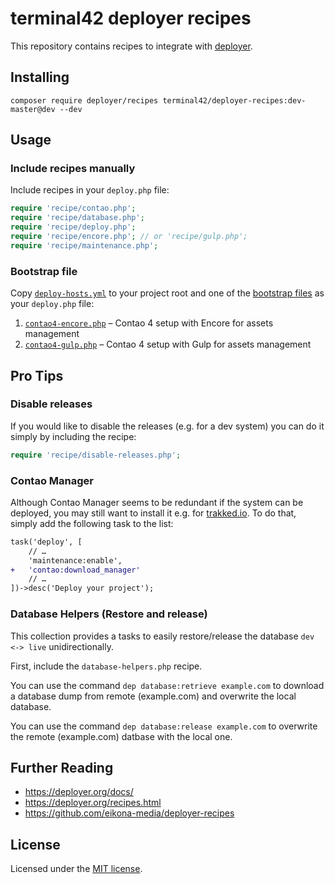 # terminal42 deployer recipes

This repository contains recipes to integrate with [deployer](https://github.com/deployphp/deployer).

## Installing

```
composer require deployer/recipes terminal42/deployer-recipes:dev-master@dev --dev
```

## Usage

### Include recipes manually

Include recipes in your `deploy.php` file:

```php
require 'recipe/contao.php';
require 'recipe/database.php';
require 'recipe/deploy.php';
require 'recipe/encore.php'; // or 'recipe/gulp.php';
require 'recipe/maintenance.php';
``` 

### Bootstrap file

Copy [`deploy-hosts.yml`](bootstrap/deploy-hosts.yml) to your project root and one of 
the [bootstrap files](bootstrap) as your `deploy.php` file:

1. [`contao4-encore.php`](bootstrap/contao4-encore.php) – Contao 4 setup with Encore for assets management
2. [`contao4-gulp.php`](bootstrap/contao4-gulp.php) – Contao 4 setup with Gulp for assets management

## Pro Tips

### Disable releases

If you would like to disable the releases (e.g. for a dev system) you can do it simply by including the recipe:

```php
require 'recipe/disable-releases.php';
``` 

### Contao Manager

Although Contao Manager seems to be redundant if the system can be deployed, you may still want to install it
e.g. for [trakked.io](https://www.trakked.io). To do that, simply add the following task to the list:

```diff
task('deploy', [
    // …
    'maintenance:enable',
+   'contao:download_manager'
    // …
])->desc('Deploy your project');
```

### Database Helpers (Restore and release)

This collection provides a tasks to easily restore/release the database `dev <-> live` unidirectionally.

First, include the `database-helpers.php` recipe.

You can use the command `dep database:retrieve example.com` to download a database dump from remote (example.com) and overwrite the local database.

You can use the command `dep database:release example.com` to overwrite the remote (example.com) datbase with the local one.

## Further Reading

- https://deployer.org/docs/
- https://deployer.org/recipes.html
- https://github.com/eikona-media/deployer-recipes

## License

Licensed under the [MIT license](https://github.com/terminal42/deployer-recipes/blob/master/LICENSE).
